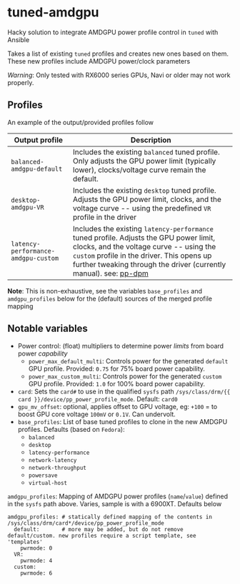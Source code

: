 # tuned-amdgpu

Hacky solution to integrate AMDGPU power profile control in `tuned` with Ansible

Takes a list of existing `tuned` profiles and creates new ones based on them.  These new profiles include AMDGPU power/clock parameters

_Warning_: Only tested with RX6000 series GPUs, Navi or older may not work properly.

## Profiles

An example of the output/provided profiles follow

| Output profile | Description |
|---|---|
| `balanced-amdgpu-default` | Includes the existing `balanced` tuned profile.  Only adjusts the GPU power limit (typically lower), clocks/voltage curve remain the default. |
| `desktop-amdgpu-VR` | Includes the existing `desktop` tuned profile.  Adjusts the GPU power limit, clocks, and the voltage curve -- using the predefined `VR` profile in the driver |
| `latency-performance-amdgpu-custom` | Includes the existing `latency-performance` tuned profile.  Adjusts the GPU power limit, clocks, and the voltage curve -- using the `custom` profile in the driver.  This opens up further tweaking through the driver (currently manual).  see: [pp-dpm](https://docs.kernel.org/gpu/amdgpu/thermal.html#pp-dpm) |

**Note**: This is non-exhaustive, see the variables `base_profiles` and `amdgpu_profiles` below for the (default) sources of the merged profile mapping

## Notable variables
 - Power control: (float) multipliers to determine power _limits_ from board power _capability_
   - `power_max_default_multi`: Controls power for the generated `default` GPU profile.  Provided: `0.75` for 75% board power capability.
   - `power_max_custom_multi`: Controls power for the generated `custom` GPU profile.  Provided: `1.0` for 100% board power capability.
 - `card`: Sets the `card#` to use in the qualified `sysfs` path `/sys/class/drm/{{ card }}/device/pp_power_profile_mode`.  Default: `card0`
 - `gpu_mv_offset`: optional, applies offset to GPU voltage, eg: `+100` = to boost GPU core voltage `100mV` or `0.1V`. Can undervolt.
 - `base_profiles`: List of base tuned profiles to clone in the new AMDGPU profiles.  Defaults (based on `Fedora`):
   - `balanced`
   - `desktop`
   - `latency-performance`
   - `network-latency`
   - `network-throughput`
   - `powersave`
   - `virtual-host`

`amdgpu_profiles`: Mapping of AMDGPU power profiles (`name`/`value`) defined in the `sysfs` path above.  Varies, sample is with a 6900XT.  Defaults below
```
amdgpu_profiles: # statically defined mapping of the contents in /sys/class/drm/card*/device/pp_power_profile_mode
  default:       # more may be added, but do not remove default/custom. new profiles require a script template, see 'templates'
    pwrmode: 0
  VR:
    pwrmode: 4
  custom:
    pwrmode: 6
```
